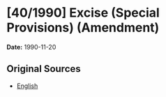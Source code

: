 # [40/1990] Excise (Special Provisions) (Amendment)

**Date:** 1990-11-20

## Original Sources

- [English](https://documents.gov.lk/view/acts/1990/11/40-1990_E.pdf)
